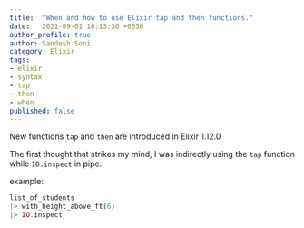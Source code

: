 ```yaml
---
title:  "When and how to use Elixir tap and then functions."
date:   2021-09-01 10:13:30 +0530
author_profile: true
author: Sandesh Soni
category: Elixir
tags:
- elixir
- syntax
- tap
- then
- when
published: false
---
```



New functions `tap` and `then` are introduced in Elixir 1.12.0

The first thought that strikes my mind,
I was indirectly using the `tap` function while `IO.inspect` in pipe.

example:
```elixir
list_of_students
|> with_height_above_ft(6)
|> IO.inspect
```



